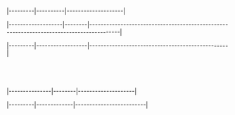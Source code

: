 




```bash
```


```js
```




|---------|----------|--------------------|


|-------------------|--------|-----------------------------------------------------------------------------------------|


|---------|------------------|-------------------------------------------------|


```js





```







|---------------|--------|--------------------|


|---------|-------------|-------------------------|


```js


```



